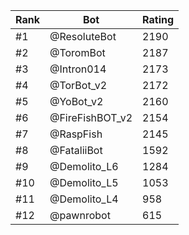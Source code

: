 Rank|Bot|Rating
---|---|---
#1|@ResoluteBot|2190
#2|@ToromBot|2187
#3|@Intron014|2173
#4|@TorBot_v2|2172
#5|@YoBot_v2|2160
#6|@FireFishBOT_v2|2154
#7|@RaspFish|2145
#8|@FataliiBot|1592
#9|@Demolito_L6|1284
#10|@Demolito_L5|1053
#11|@Demolito_L4|958
#12|@pawnrobot|615
